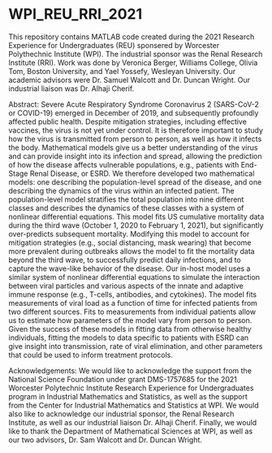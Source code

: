 # WPI_REU_RRI_2021
This repository contains MATLAB code created during the 2021 Research Experience for Undergraduates (REU) sponsered by Worcester Polythechnic Institute (WPI). The industrial sponsor was the Renal Research Institute (RRI). 
Work was done by Veronica Berger, Williams College, Olivia Tom, Boston University, and Yael Yossefy, Wesleyan University. 
Our academic advisors were Dr. Samuel Walcott and Dr. Duncan Wright. 
Our industrial liaison was Dr. Alhaji Cherif.

Abstract:
Severe Acute Respiratory Syndrome Coronavirus 2 (SARS-CoV-2 or COVID-19) emerged in December of 2019, and subsequently profoundly affected public health.  Despite mitigation strategies, including effective vaccines, the virus is not yet under control.  It is therefore important to study how the virus is transmitted from person to person, as well as how it infects the body.  Mathematical models give us a better understanding of the virus and can provide insight into its infection and spread, allowing the prediction of how the disease affects vulnerable populations, e.g., patients with End-Stage Renal Disease, or ESRD.  We therefore developed two mathematical models: one describing the population-level spread of the disease, and one describing the dynamics of the virus within an infected patient. The population-level model stratifies the total population into nine different classes and describes the dynamics of these classes with a system of nonlinear differential equations.  This model fits US cumulative mortality data during the third wave (October 1, 2020 to February 1, 2021), but significantly over-predicts subsequent mortality.  Modifying this model to account for mitigation strategies (e.g., social distancing, mask wearing) that become more prevalent during outbreaks allows the model to fit the mortality data beyond the third wave, to successfully predict daily infections, and to capture the wave-like behavior of the disease. Our in-host model uses a similar system of nonlinear differential equations to simulate the interaction between viral particles and various aspects of the innate and adaptive immune response (e.g., T-cells, antibodies, and cytokines).  The model fits measurements of viral load as a function of time for infected patients from two different sources. Fits to measurements from individual patients allow us to estimate how parameters of the model vary from person to person.  Given the success of these models in fitting data from otherwise healthy individuals, fitting the models to data specific to patients with ESRD can give insight into transmission, rate of viral elimination, and other parameters that could be used to inform treatment protocols.

Acknowledgements:
We would like to acknowledge the support from the National Science Foundation under grant DMS-1757685 for the 2021 Worcester Polytechnic Institute Research Experience for Undergraduates program in Industrial Mathematics and Statistics, as well as the support from the Center for Industrial Mathematics and Statistics at WPI. We would also like to acknowledge our industrial sponsor, the Renal Research Institute, as well as our industrial liaison Dr. Alhaji Cherif. Finally, we would like to thank the Department of Mathematical Sciences at WPI, as well as our two advisors, Dr. Sam Walcott and Dr. Duncan Wright.


